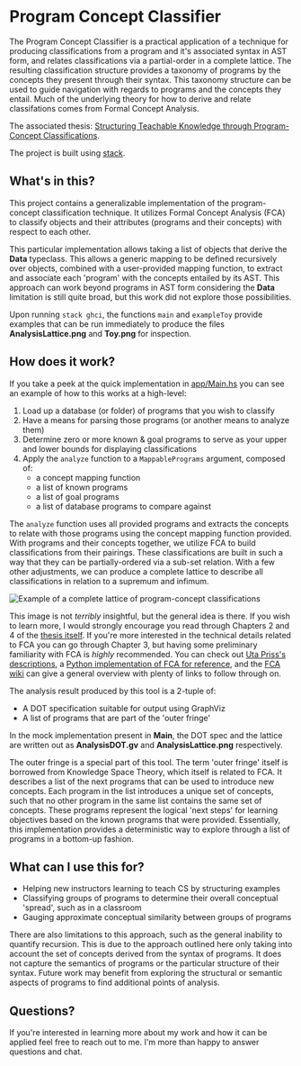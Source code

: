 # Program Concept Classifier

The Program Concept Classifier is a practical application of a technique for producing classifications from a program and it's associated syntax in AST form, and relates classifications via a partial-order in a complete lattice. The resulting classification structure provides a taxonomy of programs by the concepts they present through their syntax. This taxonomy structure can be used to guide navigation with regards to programs and the concepts they entail. Much of the underlying theory for how to derive and relate classifations comes from Formal Concept Analysis.

The associated thesis: [Structuring Teachable Knowledge through Program-Concept Classifications](https://ir.library.oregonstate.edu/concern/graduate_thesis_or_dissertations/tq57nz829).

The project is built using [stack](https://docs.haskellstack.org/en/stable/README/).

## What's in this?

This project contains a generalizable implementation of the program-concept classification technique. It utilizes Formal Concept Analysis (FCA) to classify objects and their attributes (programs and their concepts) with respect to each other.

This particular implementation allows taking a list of objects that derive the **Data** typeclass. This allows a generic mapping to be defined recursively over objects, combined with a user-provided mapping function, to extract and associate each 'program' with the concepts entailed by its AST. This approach can work beyond programs in AST form considering the **Data** limitation is still quite broad, but this work did not explore those possibilities.

Upon running `stack ghci`, the functions `main` and `exampleToy` provide examples that can be run immediately to produce the files **AnalysisLattice.png** and **Toy.png** for inspection.

## How does it work?

If you take a peek at the quick implementation in [app/Main.hs](https://github.com/montymxb/ProgramConceptClassifier/blob/master/app/Main.hs) you can see an example of how to this works at a high-level:

1. Load up a database (or folder) of programs that you wish to classify
2. Have a means for parsing those programs (or another means to analyze them)
3. Determine zero or more known & goal programs to serve as your upper and lower bounds for displaying classifications
4. Apply the `analyze` function to a `MappablePrograms` argument, composed of:
    - a concept mapping function
    - a list of known programs
    - a list of goal programs
    - a list of database programs to compare against

The `analyze` function uses all provided programs and extracts the concepts to relate with those programs using the concept mapping function provided. With programs and their concepts together, we utilize FCA to build classifications from their pairings. These classifications are built in such a way that they can be partially-ordered via a sub-set relation. With a few other adjustments, we can produce a complete lattice to describe all classifications in relation to a supremum and infimum.

![Example of a complete lattice of program-concept classifications](https://github.com/montymxb/ProgramConceptClassifier/blob/master/images/R23_Test_1.png "Example of a complete lattice of program-concept classifications")

This image is not *terribly* insightful, but the general idea is there. If you wish to learn more, I would strongly encourage you read through Chapters 2 and 4 of the [thesis itself](https://ir.library.oregonstate.edu/concern/graduate_thesis_or_dissertations/tq57nz829). If you're more interested in the technical details related to FCA you can go through Chapter 3, but having some preliminary familiarity with FCA is *highly* recommended. You can check out [Uta Priss's descriptions](https://upriss.github.io/fca/fca.html), a [Python implementation of FCA for reference](https://pypi.org/project/concepts/), and the [FCA wiki](https://en.wikipedia.org/wiki/Formal_concept_analysis) can give a general overview with plenty of links to follow through on.

The analysis result produced by this tool is a 2-tuple of:
- A DOT specification suitable for output using GraphViz
- A list of programs that are part of the 'outer fringe'

In the mock implementation present in **Main**, the DOT spec and the lattice are written out as **AnalysisDOT.gv** and **AnalysisLattice.png** respectively.

The outer fringe is a special part of this tool. The term 'outer fringe' itself is borrowed from Knowledge Space Theory, which itself is related to FCA. It describes a list of the next programs that can be used to introduce new concepts. Each program in the list introduces a unique set of concepts, such that no other program in the same list contains the same set of concepts. These programs represent the logical 'next steps' for learning objectives based on the known programs that were provided. Essentially, this implementation provides a deterministic way to explore through a list of programs in a bottom-up fashion.

## What can I use this for?
- Helping new instructors learning to teach CS by structuring examples
- Classifying groups of programs to determine their overall conceptual 'spread', such as in a classroom
- Gauging approximate conceptual similarity between groups of programs

There are also limitations to this approach, such as the general inability to quantify recursion. This is due to the approach outlined here only taking into account the set of concepts derived from the syntax of programs. It does not capture the semantics of programs or the particular structure of their syntax. Future work may benefit from exploring the structural or semantic aspects of programs to find additional points of analysis.

## Questions?

If you're interested in learning more about my work and how it can be applied feel free to reach out to me. I'm more than happy to answer questions and chat.

